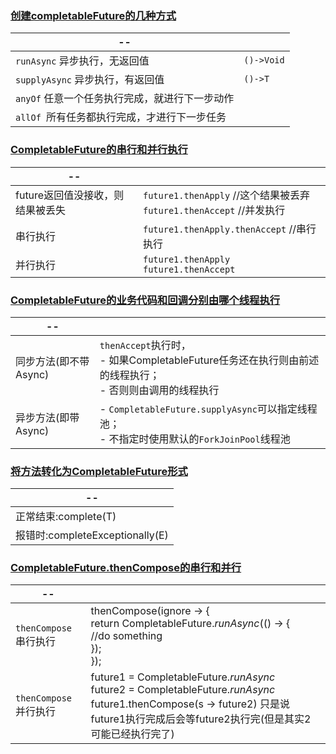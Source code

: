 
### [创建completableFuture的几种方式](CompletableFutureTest.java)

| --               |            |
| ---------------------------------------------- | ---------- |
| `runAsync` 异步执行，无返回值                  | `()->Void` |
| `supplyAsync` 异步执行，有返回值               | `()->T`    |
| `anyOf` 任意一个任务执行完成，就进行下一步动作 |            |
| `allOf `所有任务都执行完成，才进行下一步任务   |            |


### [CompletableFuture的串行和并行执行](CompletableFutureTest2.java)

|                 --            |         |
| -------------------------------- | ------- |
| future返回值没接收，则结果被丢失 | `future1.thenApply` //这个结果被丢弃<br>`future1.thenAccept` //并发执行<br> |
| 串行执行 | `future1.thenApply.thenAccept` //串行执行 |
| 并行执行 | `future1.thenApply`<br/>`future1.thenAccept`<br/> |

### [CompletableFuture的业务代码和回调分别由哪个线程执行](CompletableFutureThreadTest.java)

| --                    |                                                              |
| --------------------- | ------------------------------------------------------------ |
| 同步方法(即不带Async) | `thenAccept`执行时，<br>- 如果CompletableFuture任务还在执行则由前述的线程执行；<br>- 否则则由调用的线程执行 |
| 异步方法(即带Async)   | - `CompletableFuture.supplyAsync`可以指定线程池；<br>- 不指定时使用默认的`ForkJoinPool`线程池 |


### [将方法转化为CompletableFuture形式](CompletableFutureConvertTest.java)
| --                              |
| ------------------------------- |
| 正常结束:complete(T)            |
| 报错时:completeExceptionally(E) |


### [CompletableFuture.thenCompose的串行和并行](CompletableFutureComposeTest.java)

| --                    |                                                              |
| --------------------- | ------------------------------------------------------------ |
| `thenCompose`串行执行 | thenCompose(ignore -> {<br/>    return CompletableFuture.*runAsync*(() -> {<br/>        //do something<br/>    });<br/>}); |
| `thenCompose`并行执行 | future1 = CompletableFuture.*runAsync*<br />future2 = CompletableFuture.*runAsync*<br />future1.thenCompose(s -> future2)  只是说future1执行完成后会等future2执行完(但是其实2可能已经执行完了) |

